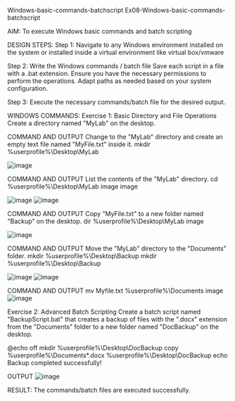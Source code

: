 Windows-basic-commands-batchscript
Ex08-Windows-basic-commands-batchscript

AIM:
To execute Windows basic commands and batch scripting

DESIGN STEPS:
Step 1:
Navigate to any Windows environment installed on the system or installed inside a virtual environment like virtual box/vmware

Step 2:
Write the Windows commands / batch file Save each script in a file with a .bat extension. Ensure you have the necessary permissions to perform the operations. Adapt paths as needed based on your system configuration.

Step 3:
Execute the necessary commands/batch file for the desired output.

WINDOWS COMMANDS:
Exercise 1: Basic Directory and File Operations
Create a directory named "MyLab" on the desktop.

COMMAND AND OUTPUT
Change to the "MyLab" directory and create an empty text file named "MyFile.txt" inside it. mkdir %userprofile%\Desktop\MyLab

![image](https://github.com/Alan-samuel/Windows-basic-commands-batchscript/assets/147091803/4aaad127-c8d8-4832-b33a-46ba178d69f9)


COMMAND AND OUTPUT
List the contents of the "MyLab" directory. cd %userprofile%\Desktop\MyLab image image

![image](https://github.com/Alan-samuel/Windows-basic-commands-batchscript/assets/147091803/2f6773a0-831e-47ce-92ff-bf03d003fec8)
![image](https://github.com/Alan-samuel/Windows-basic-commands-batchscript/assets/147091803/e15dda48-c8da-4887-9f39-9120635cb172)

COMMAND AND OUTPUT
Copy "MyFile.txt" to a new folder named "Backup" on the desktop. dir %userprofile%\Desktop\MyLab image

![image](https://github.com/Alan-samuel/Windows-basic-commands-batchscript/assets/147091803/2e38a3ef-5b18-43b8-a669-0e03dd2899a8)


COMMAND AND OUTPUT
Move the "MyLab" directory to the "Documents" folder. mkdir %userprofile%\Desktop\Backup mkdir %userprofile%\Desktop\Backup

![image](https://github.com/Alan-samuel/Windows-basic-commands-batchscript/assets/147091803/ccd5962b-ea88-4272-914a-8b6ce527854b)
![image](https://github.com/Alan-samuel/Windows-basic-commands-batchscript/assets/147091803/d5ca3319-d5c9-451a-831a-f492e728ec00)


COMMAND AND OUTPUT
mv Myfile.txt %userprofile%\Documents image
![image](https://github.com/Alan-samuel/Windows-basic-commands-batchscript/assets/147091803/32c1b8d9-4cad-469d-9519-d46625381e94)


Exercise 2: Advanced Batch Scripting
Create a batch script named "BackupScript.bat" that creates a backup of files with the ".docx" extension from the "Documents" folder to a new folder named "DocBackup" on the desktop.

@echo off mkdir %userprofile%\Desktop\DocBackup copy %userprofile%\Documents*.docx %userprofile%\Desktop\DocBackup echo Backup completed successfully!

OUTPUT
![image](https://github.com/Alan-samuel/Windows-basic-commands-batchscript/assets/147091803/2c6e935a-4804-4900-9ac1-2fb35ca5aa84)


RESULT:
The commands/batch files are executed successfully.
